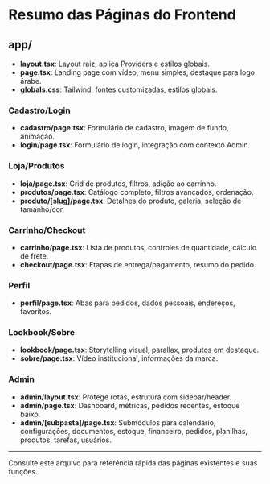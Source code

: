 # Resumo das Páginas do Frontend

## app/
- **layout.tsx**: Layout raiz, aplica Providers e estilos globais.
- **page.tsx**: Landing page com vídeo, menu simples, destaque para logo árabe.
- **globals.css**: Tailwind, fontes customizadas, estilos globais.

### Cadastro/Login
- **cadastro/page.tsx**: Formulário de cadastro, imagem de fundo, animação.
- **login/page.tsx**: Formulário de login, integração com contexto Admin.

### Loja/Produtos
- **loja/page.tsx**: Grid de produtos, filtros, adição ao carrinho.
- **produtos/page.tsx**: Catálogo completo, filtros avançados, ordenação.
- **produto/[slug]/page.tsx**: Detalhes do produto, galeria, seleção de tamanho/cor.

### Carrinho/Checkout
- **carrinho/page.tsx**: Lista de produtos, controles de quantidade, cálculo de frete.
- **checkout/page.tsx**: Etapas de entrega/pagamento, resumo do pedido.

### Perfil
- **perfil/page.tsx**: Abas para pedidos, dados pessoais, endereços, favoritos.

### Lookbook/Sobre
- **lookbook/page.tsx**: Storytelling visual, parallax, produtos em destaque.
- **sobre/page.tsx**: Vídeo institucional, informações da marca.

### Admin
- **admin/layout.tsx**: Protege rotas, estrutura com sidebar/header.
- **admin/page.tsx**: Dashboard, métricas, pedidos recentes, estoque baixo.
- **admin/[subpasta]/page.tsx**: Submódulos para calendário, configurações, documentos, estoque, financeiro, pedidos, planilhas, produtos, tarefas, usuários.

---
Consulte este arquivo para referência rápida das páginas existentes e suas funções.
